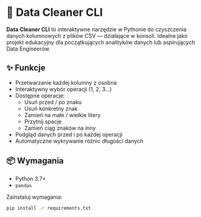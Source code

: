 # 🧼 Data Cleaner CLI

**Data Cleaner CLI** to interaktywne narzędzie w Pythonie do czyszczenia danych kolumnowych z plików CSV — działające w konsoli. Idealne jako projekt edukacyjny dla początkujących analityków danych lub aspirujących Data Engineerów.

## ✨ Funkcje

- Przetwarzanie każdej kolumny z osobna
- Interaktywny wybór operacji (1, 2, 3…)
- Dostępne operacje:
  - Usuń przed / po znaku
  - Usuń konkretny znak
  - Zamień na małe / wielkie litery
  - Przytnij spacje
  - Zamień ciąg znaków na inny
- Podgląd danych przed i po każdej operacji
- Automatyczne wykrywanie różnic długości danych

## 📦 Wymagania

- Python 3.7+
- `pandas`

Zainstaluj wymagania:
```bash
pip install -r requirements.txt

